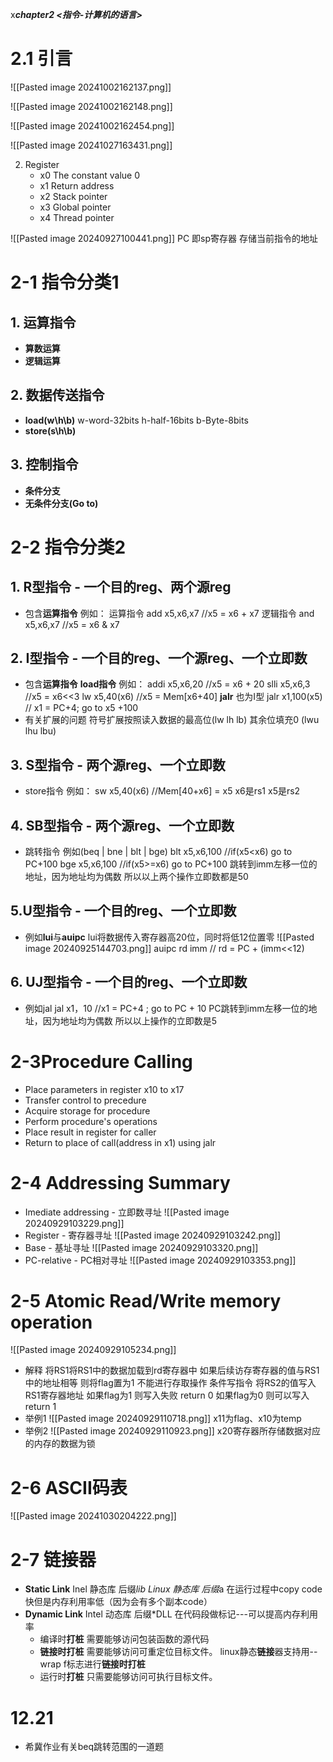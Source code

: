 x***chapter2 <指令-计算机的语言>***
# 2.1 引言

![[Pasted image 20241002162137.png]]

![[Pasted image 20241002162148.png]]

![[Pasted image 20241002162454.png]]

![[Pasted image 20241027163431.png]]

2. Register
	* x0 The constant value 0
	* x1 Return address
	* x2 Stack pointer
	* x3 Global pointer
	* x4 Thread pointer

![[Pasted image 20240927100441.png]]
PC 即sp寄存器 存储当前指令的地址
# 2-1 指令分类1
## 1. **运算指令**
- **算数运算**
- **逻辑运算**

## 2. 数据传送指令
- **load(w\h\b)**
	w-word-32bits
	h-half-16bits
	b-Byte-8bits
- **store(s\h\b)**

## 3. 控制指令
- **条件分支**
- **无条件分支(Go to)**

# 2-2 指令分类2
## 1. R型指令 - 一个目的reg、两个源reg
- 包含**运算指令**
	例如：
	运算指令 add x5,x6,x7 //x5 = x6 + x7
	逻辑指令 and x5,x6,x7 //x5 = x6 & x7

## 2. I型指令 - 一个目的reg、一个源reg、一个立即数
- 包含**运算指令** **load指令**
	例如：
	addi x5,x6,20   //x5 = x6 + 20
	slli    x5,x6,3     //x5 = x6<<3
	lw     x5,40(x6) //x5 = Mem[x6+40]
	**jalr** 也为I型 
	jalr x1,100(x5)  // x1 = PC+4; go to x5 +100
- 有关扩展的问题
	符号扩展按照读入数据的最高位(lw lh lb)
	其余位填充0 (lwu lhu lbu)

## 3. S型指令 - 两个源reg、一个立即数
- store指令
	例如：
	sw x5,40(x6)  //Mem[40+x6] = x5
	x6是rs1
	x5是rs2

## 4. SB型指令 - 两个源reg、一个立即数
- 跳转指令
	例如(beq | bne | blt | bge)
	blt x5,x6,100   //if(x5<x6) go to PC+100
	bge x5,x6,100 //if(x5>=x6) go to PC+100 
	跳转到imm左移一位的地址，因为地址均为偶数
	所以以上两个操作立即数都是50
	
## 5.U型指令 - 一个目的reg、一个立即数
- 例如**lui**与**auipc**
	lui将数据传入寄存器高20位，同时将低12位置零
	![[Pasted image 20240925144703.png]]
	auipc rd imm   // rd = PC + (imm<<12)

## 6. UJ型指令 - 一个目的reg、一个立即数
- 例如jal
	jal x1，10  //x1 = PC+4 ; go to PC + 10
	PC跳转到imm左移一位的地址，因为地址均为偶数
	所以以上操作的立即数是5
# 2-3Procedure Calling
- Place parameters in register x10 to x17
- Transfer control to precedure
- Acquire storage for procedure
- Perform procedure's operations
- Place result in register for caller
- Return to place of call(address in x1) using jalr

# 2-4 Addressing Summary
- Imediate addressing - 立即数寻址
	![[Pasted image 20240929103229.png]]
- Register - 寄存器寻址
	![[Pasted image 20240929103242.png]]
- Base - 基址寻址
	![[Pasted image 20240929103320.png]]
- PC-relative - PC相对寻址
	![[Pasted image 20240929103353.png]]

# 2-5 Atomic Read/Write memory operation
![[Pasted image 20240929105234.png]]
- 解释
	将RS1将RS1中的数据加载到rd寄存器中
	如果后续访存寄存器的值与RS1中的地址相等
	则将flag置为1 不能进行存取操作
	条件写指令 将RS2的值写入RS1寄存器地址
	如果flag为1 则写入失败 return 0
	如果flag为0 则可以写入 return 1 
- 举例1
	![[Pasted image 20240929110718.png]]
	x11为flag、x10为temp
- 举例2
	![[Pasted image 20240929110923.png]]
	x20寄存器所存储数据对应的内存的数据为锁
# 2-6 ASCII码表
![[Pasted image 20241030204222.png]]

# 2-7 链接器
- **Static Link**
	Inel 静态库 后缀*lib
	Linux 静态库 后缀*a
	在运行过程中copy code 快但是内存利用率低（因为会有多个副本code）
- **Dynamic Link**
	Intel 动态库 后缀*DLL 
	在代码段做标记---可以提高内存利用率
	- 编译时**打桩**
		需要能够访问包装函数的源代码
	- **链接时打桩**
		需要能够访问可重定位目标文件。 linux静态**链接**器支持用--wrap f标志进行**链接时打桩**
	- 运行时**打桩**
		只需要能够访问可执行目标文件。



# 12.21
- 希冀作业有关beq跳转范围的一道题